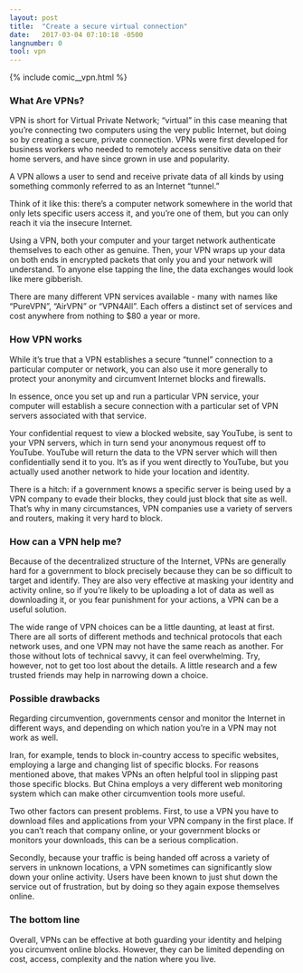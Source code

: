 ```yaml
---
layout: post
title:  "Create a secure virtual connection"
date:   2017-03-04 07:10:18 -0500
langnumber: 0
tool: vpn
---
```


{% include comic__vpn.html %}




<h3 class='subhed'>What Are VPNs?</h3>

VPN is short for Virtual Private Network; “virtual” in this case meaning that you’re connecting two computers using the very public Internet, but doing so by creating a secure, private connection. VPNs were first developed for business workers who needed to remotely access sensitive data on their home servers, and have since grown in use and popularity. 

A VPN allows a user to send and receive private data of all kinds by using something commonly referred to as an Internet “tunnel.” 

Think of it like this: there’s a computer network somewhere in the world that only lets specific users access it, and you’re one of them, but you can only reach it via the insecure Internet.

Using a VPN, both your computer and your target network authenticate themselves to each other as genuine. Then, your VPN wraps up your data on both ends in encrypted packets that only you and your network will understand. To anyone else tapping the line, the data exchanges would look like mere gibberish. 

There are many different VPN services available - many with names like “PureVPN”, “AirVPN” or “VPN4All”. Each offers a distinct set of services and cost anywhere from nothing to $80 a year or more. 

<h3 class='subhed icon how'>How VPN works </h3>

While it’s true that a VPN establishes a secure “tunnel” connection to a particular computer or network, you can also use it more generally to protect your anonymity and circumvent Internet blocks and firewalls. 

In essence, once you set up and run a particular VPN service, your computer will establish a secure connection with a particular set of VPN servers associated with that service. 

Your confidential request to view a blocked website, say YouTube, is sent to your VPN servers, which in turn send your anonymous request off to YouTube. YouTube will return the data to the VPN server which will then confidentially send it to you. It’s as if you went directly to YouTube, but you actually used another network to hide your location and identity. 

There is a hitch: if a government knows a specific server is being used by a VPN company to evade their blocks, they could just block that site as well. That’s why in many circumstances, VPN companies use a variety of servers and routers, making it very hard to block. 

<h3 class='subhed icon help'>How can a VPN help me? </h3>

Because of the decentralized structure of the Internet, VPNs are generally hard for a government to block precisely because they can be so difficult to target and identify. They are also very effective at masking your identity and activity online, so if you’re likely to be uploading a lot of data as well as downloading it, or you fear punishment for your actions, a VPN can be a useful solution. 

The wide range of VPN choices can be a little daunting, at least at first. There are all sorts of different methods and technical protocols that each network uses, and one VPN may not have the same reach as another. For those without lots of technical savvy, it can feel overwhelming. Try, however, not to get too lost about the details. A little research and a few trusted friends may help in narrowing down a choice. 

<h3 class='subhed icon caution'>Possible drawbacks</h3>

Regarding circumvention, governments censor and monitor the Internet in different ways, and depending on which nation you’re in a VPN may not work as well. 

Iran, for example, tends to block in-country access to specific websites, employing a large and changing list of specific blocks. For reasons mentioned above, that makes VPNs an often helpful tool in slipping past those specific blocks. But China employs a very different web monitoring system which can make other circumvention tools more useful.

Two other factors can present problems. First, to use a VPN you have to download files and applications from your VPN company in the first place. If you can’t reach that company online, or your government blocks or monitors your downloads, this can be a serious complication. 

Secondly, because your traffic is being handed off across a variety of servers in unknown locations, a VPN sometimes can significantly slow down your online activity. Users have been known to just shut down the service out of frustration, but by doing so they again expose themselves online. 

<h3 class='subhed icon bottomLine'>The bottom line</h3>

Overall, VPNs can be effective at both guarding your identity and helping you circumvent online blocks. However, they can be limited depending on cost, access, complexity and the nation where you live. 
